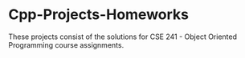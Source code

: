 # Cpp-Projects-Homeworks

These projects consist of the solutions for CSE 241 - Object Oriented Programming course assignments.
